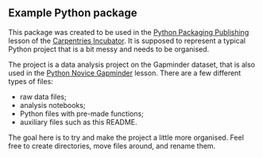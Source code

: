 ## Example Python package

This package was created to be used in the
[Python Packaging Publishing](https://carpentries-incubator.github.io/python-packaging-publishing/)
lesson of the [Carpentries Incubator](https://github.com/carpentries-incubator/). It is supposed to represent a typical
Python project that is a bit messy and needs to be organised.

The project is a data analysis project on the Gapminder dataset, that is also used in the
[Python Novice Gapminder](http://swcarpentry.github.io/python-novice-gapminder/) lesson. There are
a few different types of files:
* raw data files;
* analysis notebooks;
* Python files with pre-made functions;
* auxiliary files such as this README.

The goal here is to try and make the project a little more organised. Feel free to create directories, move files
around, and rename them.
